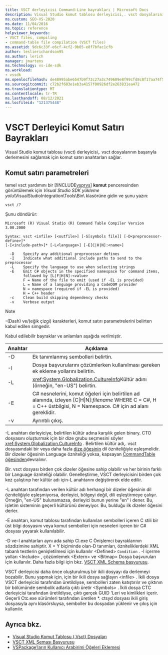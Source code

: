 ```yaml
---
title: VSCT derleyicisi Command-Line bayrakları | Microsoft Docs
description: Visual Studio komut tablosu derleyicisi,. vsct dosyalarının başarıyla derlemesini sağlamak için komut satırı seçenekleri sağlar.
ms.custom: SEO-VS-2020
ms.date: 11/04/2016
ms.topic: reference
helpviewer_keywords:
- VSCT files, compiling
- command-table file compilation (VSCT files)
ms.assetid: 9dc6c33f-e6cf-4cf2-9b05-e8f7bfac1cfb
author: leslierichardson95
ms.author: lerich
manager: jmartens
ms.technology: vs-ide-sdk
ms.workload:
- vssdk
ms.openlocfilehash: de48995abe6547b9f73c27a3c749609e8f99cfd8c8f17aa74f5200106238d205
ms.sourcegitcommit: c72b2f603e1eb3a4157f00926df2e263831ea472
ms.translationtype: MT
ms.contentlocale: tr-TR
ms.lasthandoff: 08/12/2021
ms.locfileid: "121375448"
---
```

# <a name="vsct-compiler-command-line-flags"></a>VSCT Derleyici Komut Satırı Bayrakları
Visual Studio komut tablosu (vsct) derleyicisi,. vsct dosyalarının başarıyla derlemesini sağlamak için komut satırı anahtarları sağlar.

## <a name="command-line-parameters"></a>Komut satırı parametreleri
 temel vsct yardımını bir [!INCLUDE[vsprvs](../../code-quality/includes/vsprvs_md.md)] **komut** penceresinden görüntülemek için *Visual Studio SDK yükleme yolu*\VisualStudioIntegration\Tools\Bin\ klasörüne gidin ve şunu yazın:

```
vsct /?
```

 Şunu döndürür:

```
Microsoft (R) Visual Studio (R) Command Table Compiler Version 3.00.2000

Syntax: vsct <infile> [<outfile>] [-S[symbols file]] [-D<preprocessor-define>]*
[-I<include-path>]* [-L<language>] [-E[C|H|N]:<name>]

  -D    Specify any additional preprocessor defines
  -I    Indicate what additional include paths to send to the preprocessor
  -L    Specify the language to use when selecting strings
  -E    Emit C# objects in the specified namespace for command items,
        followed by [L|F|H|N]:<value>
        F = Name of the file to emit (used if -EL is provided)
        L = Name of a language providing a CodeDOM provider
        N = namespace (required if -EL is provided)
        H = C++ header
  -c    Clean build skipping dependency checks
  -v    Verbose output
```

> [!NOTE]
> -(Dash) ve/(eğik çizgi) karakterleri, komut satırı parametrelerini belirten kabul edilen simgedir.

 Kabul edilebilir bayraklar ve anlamları aşağıda verilmiştir.

|Anahtar|Açıklama|
|------------|-----------------|
|-D|Ek tanımlanmış sembolleri belirtin.|
|-I|Dosya başvurularını çözümlerken kullanılması gereken ek ekleme yollarını belirtin.|
|-L|<xref:System.Globalization.CultureInfo>Kültür adını (örneğin, "en-US") belirtin.|
|-E|C# nesnelerini, komut öğeleri için belirtilen ad alanında, izleyen [C&#124;H&#124;N]:*filename* WHERE C = C#, H = C++ üstbilgisi, N = Namespace. C# için ad alanı gereklidir.|
|-v|Ayrıntılı çıkış.|

 -L anahtarı derleyiciye, belirtilen kültür adına karşılık gelen binary. CTO dosyasını oluşturmak için bir dize grubu seçmesini söyler <xref:System.Globalization.CultureInfo> . Belirtilen kültür adı,. vsct dosyasındaki bir veya daha fazla [dize öğesinin](../../extensibility/strings-element.md) dil özniteliğiyle eşleşmelidir. Bir dizeler öğesinin Language özniteliği yoksa, kapsayan [CommandTable öğesinden](../../extensibility/commandtable-element.md)devralınır.

 Bir. vsct dosyası birden çok dizeler öğesine sahip olabilir ve her birinin farklı bir Language özniteliği olabilir. Genelleştirme, VSCT derleyicisini birden çok kez çalıştırıp her kültür adı için-L anahtarını değiştirerek elde edilir.

 -L anahtarı tarafından verilen kültür adı herhangi bir dizeler öğesinin dil özniteliğiyle eşleşmiyorsa, derleyici, bölgeyi değil, dili eşleştirmeye çalışır. Örneğin, "en-US" bulunamazsa, derleyici bunun yerine "en" i dener. Bu, işletim sisteminin geçerli kültürünü deneyiyor. Bu, bulduğu ilk dizeler öğesini derler.

 -E anahtarı, komut tablosu tarafından kullanılan sembolleri içeren C stili bir üst bilgi dosyasını veya komut sembolleri için nesneleri içeren bir C# dosyası yayarak kullanılabilir.

 -D ve-I anahtarları aynı ada sahip Cl.exe C Önişlemci bayraklarının sözdizimine sahiptir. X = Y biçiminde olan-D tanımları, özniteliklerdeki XML tabanlı testlerin genişletilmesi için kullanılır \<Defined> `Condition` . -İ içerme yolları \<Include> , çözümlemek \<Extern> ve \<Bitmap> Dosya başvuruları için kullanılır. Daha fazla bilgi için bkz. [VSCT XML Schema başvurusu](../../extensibility/vsct-xml-schema-reference.md).

 VSCT derleyicisi daha önce oluşturulmuş bir ikili dosyayı da derlemeyi bozabilir. Bunu yapmak için, için bir ikili dosya sağlayın \<infile> .   İkili dosya VSCT derleyicisi tarafından üretildiyse, sembolleri zaten katıştırılır ve çıktının bir bölümünde sembolik adlarla çıktı üretir \<Symbols> . İkili dosya CTC derleyicisi tarafından üretildiyse, çıktı gerçek GUID 'Leri ve kimlikleri içerir. Geçerli Ctc.exe sürümleri tarafından üretilen *. ctsyd dosyası ikili giriş dosyasıyla aynı klasörsluysa, semboller bu dosyadan yüklenir ve çıkış için kullanılır.

## <a name="see-also"></a>Ayrıca bkz.
- [Visual Studio Komut Tablosu (.Vsct) Dosyaları](../../extensibility/internals/visual-studio-command-table-dot-vsct-files.md)
- [VSCT XML Şeması Başvurusu](../../extensibility/vsct-xml-schema-reference.md)
- [VSPackage’ların Kullanıcı Arabirimi Öğeleri Eklemesi](../../extensibility/internals/how-vspackages-add-user-interface-elements.md)
